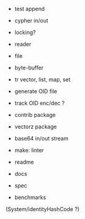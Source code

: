 
- test append

- cypher in/out

- locking?

- reader
- file
- byte-buffer
- tr vector, list, map, set
- generate OID file

- track OID enc/dec ?

- contrib package
- vectorz package
- base64 in/out stream

- make: linter

- readme
- docs
- spec
- benchmarks

(System/identityHashCode ?)
